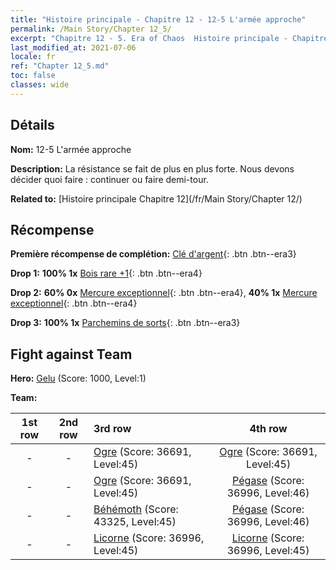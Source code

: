 ```yaml
---
title: "Histoire principale - Chapitre 12 - 12-5 L'armée approche"
permalink: /Main Story/Chapter 12_5/
excerpt: "Chapitre 12 - 5. Era of Chaos  Histoire principale - Chapitre 12_5. 12-5 L'armée approche"
last_modified_at: 2021-07-06
locale: fr
ref: "Chapter 12_5.md"
toc: false
classes: wide
---
```


## Détails

 **Nom:** 12-5 L'armée approche

 **Description:** La résistance se fait de plus en plus forte. Nous devons décider quoi faire : continuer ou faire demi-tour.

 **Related to:** [Histoire principale Chapitre 12](/fr/Main Story/Chapter 12/)

## Récompense

 **Première récompense de complétion:** [Clé d'argent](/ItemsFR/con_693/){: .btn .btn--era3}

 **Drop 1:** **100% 1x** [Bois rare +1](/ItemsFR/mat_41/){: .btn .btn--era4}

 **Drop 2:** **60% 0x** [Mercure exceptionnel](/ItemsFR/mat_35/){: .btn .btn--era4}, **40% 1x** [Mercure exceptionnel](/ItemsFR/mat_35/){: .btn .btn--era4}

 **Drop 3:** **100% 1x** [Parchemins de sorts](/ItemsFR/con_694/){: .btn .btn--era3}


## Fight against Team
 **Hero:** [Gelu](/fr/heroes/Gelu/) (Score: 1000, Level:1)

 **Team:**


  | 1st row | 2nd row | 3rd row | 4th row |
  |:----:|:----:|:----|:----:|
  | - | - | [Ogre](/fr/units/Ogre/) (Score: 36691, Level:45)  | [Ogre](/fr/units/Ogre/) (Score: 36691, Level:45)  |
  | - | - | [Ogre](/fr/units/Ogre/) (Score: 36691, Level:45)  | [Pégase](/fr/units/Pegasus/) (Score: 36996, Level:46)  |
  | - | - | [Béhémoth](/fr/units/Behemoth/) (Score: 43325, Level:45)  | [Pégase](/fr/units/Pegasus/) (Score: 36996, Level:46)  |
  | - | - | [Licorne](/fr/units/Unicorn/) (Score: 36996, Level:45)  | [Licorne](/fr/units/Unicorn/) (Score: 36996, Level:45)  |


